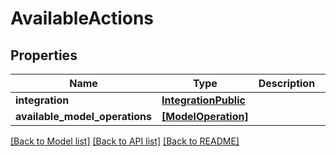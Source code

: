 # AvailableActions

## Properties
Name | Type | Description | Notes
------------ | ------------- | ------------- | -------------
**integration** | [**IntegrationPublic**](IntegrationPublic.md) |  | 
**available_model_operations** | [**[ModelOperation]**](ModelOperation.md) |  | [optional] 

[[Back to Model list]](../README.md#documentation-for-models) [[Back to API list]](../README.md#documentation-for-api-endpoints) [[Back to README]](../README.md)


